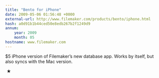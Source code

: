 ```yaml
---
title: "Bento for iPhone"
date: 2009-05-06 01:56:48 +0000
external-url: http://www.filemaker.com/products/bento/iphone.html
hash: a0d91b1b44ced50e8edb267b2f1249d9
annum:
    year: 2009
    month: 05
hostname: www.filemaker.com
---
```


$5 iPhone version of Filemaker’s new database app. Works by itself, but also syncs with the Mac version.



 ★ 

